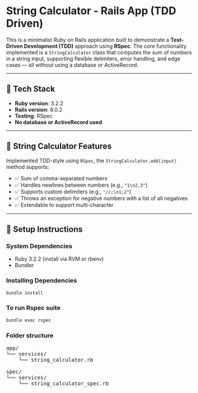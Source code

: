# String Calculator - Rails App (TDD Driven)

This is a minimalist Ruby on Rails application built to demonstrate a **Test-Driven Development (TDD)** approach using **RSpec**. The core functionality implemented is a `StringCalculator` class that computes the sum of numbers in a string input, supporting flexible delimiters, error handling, and edge cases — all without using a database or ActiveRecord.

---

## 🚀 Tech Stack

- **Ruby version**: 3.2.2
- **Rails version**: 8.0.2
- **Testing**: RSpec
- **No database or ActiveRecord used**

---

## 🧠 String Calculator Features

Implemented TDD-style using `RSpec`, the `StringCalculator.add(input)` method supports:

- ✅ Sum of comma-separated numbers
- ✅ Handles newlines between numbers (e.g., `"1\n2,3"`)
- ✅ Supports custom delimiters (e.g., `"//;\n1;2"`)
- ✅ Throws an exception for negative numbers with a list of all negatives
- ✅ Extendable to support multi-character 

---

## 🔧 Setup Instructions

### System Dependencies

- Ruby 3.2.2 (install via RVM or rbenv)
- Bundler

### Installing Dependencies

```bash
bundle install
```

### To run Rspec suite
```bash
bundle exec rspec
```

### Folder structure

<pre>
app/
└── services/
    └── string_calculator.rb

spec/
└── services/
    └── string_calculator_spec.rb
 </pre>

